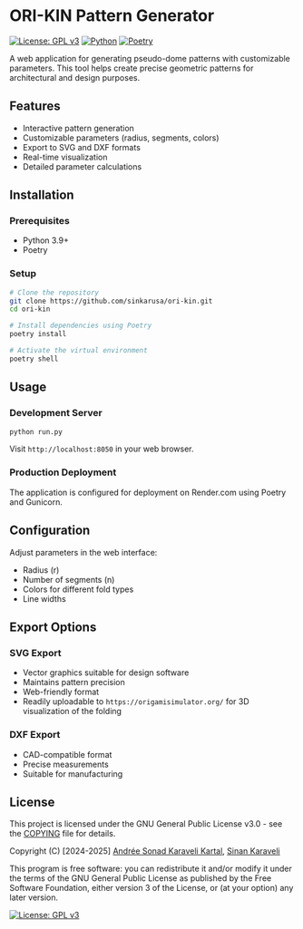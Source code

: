# ORI-KIN Pattern Generator

[![License: GPL v3](https://img.shields.io/badge/License-GPLv3-blue.svg)](https://www.gnu.org/licenses/gpl-3.0)
[![Python](https://img.shields.io/badge/python-3.11+-blue.svg)](https://www.python.org/downloads/)
[![Poetry](https://img.shields.io/endpoint?url=https://python-poetry.org/badge/v0.json)](https://python-poetry.org/)

A web application for generating pseudo-dome patterns with customizable parameters. This tool helps create precise geometric patterns for architectural and design purposes.

## Features

- Interactive pattern generation
- Customizable parameters (radius, segments, colors)
- Export to SVG and DXF formats
- Real-time visualization
- Detailed parameter calculations

## Installation

### Prerequisites

- Python 3.9+
- Poetry

### Setup

```bash
# Clone the repository
git clone https://github.com/sinkarusa/ori-kin.git
cd ori-kin

# Install dependencies using Poetry
poetry install

# Activate the virtual environment
poetry shell
```

## Usage

### Development Server

```bash
python run.py
```

Visit `http://localhost:8050` in your web browser.

### Production Deployment

The application is configured for deployment on Render.com using Poetry and Gunicorn.

## Configuration

Adjust parameters in the web interface:
- Radius (r)
- Number of segments (n)
- Colors for different fold types
- Line widths

## Export Options

### SVG Export
- Vector graphics suitable for design software
- Maintains pattern precision
- Web-friendly format
- Readily uploadable to `https://origamisimulator.org/` for 3D visualization of the folding

### DXF Export
- CAD-compatible format
- Precise measurements
- Suitable for manufacturing

## License

This project is licensed under the GNU General Public License v3.0 - see the [COPYING](COPYING) file for details.

Copyright (C) [2024-2025] [Andrée Sonad Karaveli Kartal](https://askk-arch.com.tr), [Sinan Karaveli](https://github.com/sinkarusa)

This program is free software: you can redistribute it and/or modify
it under the terms of the GNU General Public License as published by
the Free Software Foundation, either version 3 of the License, or
(at your option) any later version.

[![License: GPL v3](https://img.shields.io/badge/License-GPLv3-blue.svg)](https://www.gnu.org/licenses/gpl-3.0)
